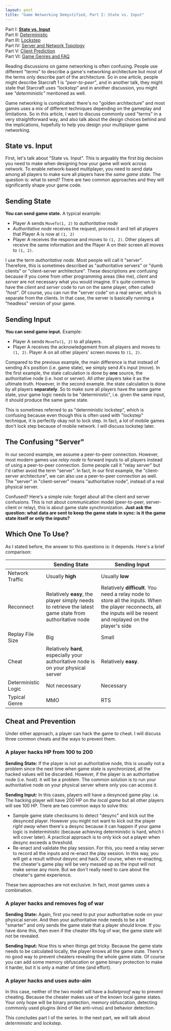 ```yaml
---
layout: post
title: "Game Networking Demystified, Part I: State vs. Input"
---
```


Part I: [**State vs. Input**](https://ruoyusun.com/2019/03/28/game-networking-1.html)  
Part II: [Deterministic](https://ruoyusun.com/2019/03/29/game-networking-2.html)  
Part III: [Lockstep](https://ruoyusun.com/2019/04/06/game-networking-3.html)  
Part IV: [Server and Network Topology](https://ruoyusun.com/2019/04/07/game-networking-4.html)  
Part V: [Client Prediction](https://ruoyusun.com/2019/09/21/game-networking-5.html)  
Part VI: [Game Genres and FAQ](https://ruoyusun.com/2019/09/30/game-networking-6.html)  

Reading discussions on game networking is often confusing. People use different "terms" to describe a game's networking architecture but most of the terms only describe part of the architecture. So in one article, people might describe Starcraft 1 is *"peer-to-peer"*, and in another talk, they might state that Starcraft uses *"lockstep"* and in another discussion, you might see *"deterministic"* mentioned as well.

Game networking is complicated: there's no "golden architecture" and most games uses a mix of different techniques depending on the gameplay and limitations. So in this article, I want to discuss commonly used "terms" in a very straightforward way, and also talk about the design choices behind and the implications, hopefully to help you design your multiplayer game networking.

## State vs. Input

First, let's talk about "State vs. Input". This is arguably the first big decision you need to make when designing how your game will work across network. To enable network-based multiplayer, you need to send data among all players to make sure all players have the *same game state*. The question is: what to send? There are two common approaches and they will significantly shape your game code.

## Sending State

**You can send game state.** A typical example:

- Player A sends  `MoveTo(1, 2)` to *authoritative node*
- *Authoritative node* receives the request, process it and tell all players that Player A is now at `(1, 2)`
- Player A receives the response and moves to `(1, 2)`. Other players all receive the same information and the Player A on their screen all moves to `(1, 2)`.

I use the term *authoritative node*. Most people will call it "server". Therefore, this is sometimes described as "authoritative servers" or "dumb clients" or "client-server architecture". These descriptions are confusing because if you come from other programming areas (like me), *client* and *server* are not necessary what you would imagine. It's quite common to have the *client* and *server* code to run on the same player, often called *"host"*. Of course, you can run the "server code" on a real server, which is separate from the clients. In that case, the server is basically running a "headless" version of your game.

## Sending Input

**You can send game input.** Example:

- Player A sends `MoveTo(1, 2)` to all players.
- Player A receives the acknowledgement from all players and moves to `(1, 2)`. Player A on all other players' screen moves to `(1, 2)`.

Compared to the previous example, the main difference is that instead of sending A's position (i.e. game state), we simply send A's input (move). In the first example, the state calculation is done by **one** source, the authoritative node (i.e. host or server). All other players take it as the ultimate truth. However, in the second example. the state calculation is done by all players **separately**. So to make sure all players have the same game state, your game logic needs to be "deterministic", i.e. given the same input, it should produce the same game state.

This is sometimes referred to as "deterministic lockstep", which is confusing because even though this is often used with "lockstep" technique, it is perfectly okay not to lock step. In fact, a lot of mobile games don't lock step because of mobile network. I will discuss lockstep later.

## The Confusing "Server"

In our second example, we assume a peer-to-peer connection. However, most modern games use *relay node* to forward inputs to all players instead of using a peer-to-peer connection. Some people call it "relay server" but I'd rather avoid the term "server". In fact, In our first example, the "client-server architecture", we can also use a peer-to-peer connection as well. The "server" in "client-server" means "authoritative node", instead of a real physical server.

Confused? Here's a simple rule: forget about all the client and server confusions. This is not about communication model (peer-to-peer, server-client or relay), this is about game state synchronization. **Just ask the question: what data are sent to keep the game state in sync: is it the game state itself or only the inputs?**

## Which One To Use?

As I stated before, the answer to this questions is: it depends. Here's a brief comparison:

|                     | Sending State                                                | Sending Input                                                |
| ------------------- | ------------------------------------------------------------ | ------------------------------------------------------------ |
| Network Traffic     | Usually **high**                                             | Usually **low**                                              |
| Reconnect           | Relatively **easy**, the player simply needs to retrieve the latest game state from authoritative node | Relatively **difficult**. You need a relay node to store all the inputs. When the player reconnects, all the inputs will be resent and replayed on the player's side |
| Replay File Size    | Big                                                          | Small                                                        |
| Cheat               | Relatively **hard**, especially your authoritative node is on your physical server | Relatively **easy**.                                         |
| Deterministic Logic | Not necessary                                                | Necessary                                                    |
| Typical Genre       | MMO                                                          | RTS                                                          |

## Cheat and Prevention

Under either approach, a player can hack the game to cheat. I will discuss three common cheats and the ways to prevent them.

### A player hacks HP from 100 to 200

**Sending State:** If the player is not an authoritative node, this is usually not a problem since the next time when game state is synchronized, all the hacked values will be discarded. However, if the player is an authoritative node (i.e. host). it will be a problem. The common solution is to run your authoritative node on your physical server where only you can access it.

**Sending Input:** In this cases, players will have a desynced game play. i.e. The hacking player will have 200 HP on *the local game* but all other players will see 100 HP. There are two common ways to solve this:

- Sample game state checksums to detect "desync" and kick out the desynced player. However you might not want to kick out the player *right away* when there's a desync because it can happen if your game logic is indeterministic (because achieving deterministic is hard, which I will cover later). A practical approach is to only kick out a player when desync exceeds a threshold.
- Re-enact and validate the play session. For this, you need a relay server to record all the inputs and re-enact the play session. In this way, you will get a result without desync and hack. Of course, when re-enacting, the cheater's game play will be very messed up as the input will not make sense any more. But we don't really need to care about the cheater's game experience.

These two approaches are not exclusive. In fact, most games uses a combination.

### A player hacks and removes fog of war

**Sending State:** Again, first you need to put your authoritative node on your physical server. And then your authoritative node needs to be a bit "smarter" and only sends the game state that a player should know. If you have done this, then even if the cheater lifts fog of war, the game state will *not* be revealed.

**Sending Input:** Now this is when things get tricky. Because the game state needs to be calculated locally, the player knows all the game state. There's no good way to prevent cheaters revealing the whole game state. Of course you can add some memory obfuscation or game binary protection to make it harder, but it is only a matter of time (and effort).

### A player hacks and uses auto-aim

In this case, neither of the two model will have a *bulletproof* way to prevent cheating. Because the cheater makes use of the known local game states. Your only hope will be binary protection, memory obfuscation, detecting commonly used plugins (kind of like anti-virus) and behavior detection.

This concludes part I of the series. In the next part, we will talk about *deterministic* and *lockstep*.